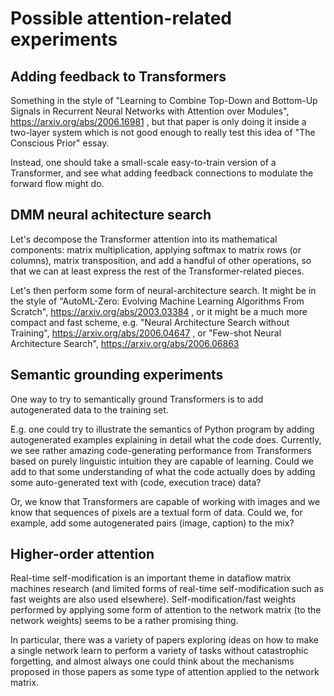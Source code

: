 # Possible attention-related experiments

## Adding feedback to Transformers

Something in the style of "Learning to Combine Top-Down and Bottom-Up Signals in Recurrent Neural Networks with Attention over Modules",
https://arxiv.org/abs/2006.16981 , but that paper is only doing it inside a two-layer system which is not good enough to really test
this idea of "The Conscious Prior" essay. 

Instead, one
should take a small-scale easy-to-train version of a Transformer, and see what adding feedback connections to modulate
the forward flow might do.

## DMM neural achitecture search

Let's decompose the Transformer attention into its mathematical components: matrix multiplication,
applying softmax to matrix rows (or columns), matrix transposition, and add a handful of other operations,
so that we can at least express the rest of the Transformer-related pieces.

Let's then perform some form of neural-architecture search. It might be in the style of
"AutoML-Zero: Evolving Machine Learning Algorithms From Scratch", https://arxiv.org/abs/2003.03384 ,
or it might be a much more compact and fast scheme, e.g. "Neural Architecture Search without Training",
https://arxiv.org/abs/2006.04647 , or "Few-shot Neural Architecture Search", https://arxiv.org/abs/2006.06863

## Semantic grounding experiments

One way to try to semantically ground Transformers is to add autogenerated data to the training set.

E.g. one could try to illustrate the semantics of Python program by adding autogenerated examples
explaining in detail what the code does. Currently, we see rather amazing code-generating performance
from Transformers based on purely linguistic intuition they are capable of learning. Could we add
to that some understanding of what the code actually does by adding some auto-generated text with
(code, execution trace) data?

Or, we know that Transformers are capable of working with images and we know that sequences of pixels
are a textual form of data. Could we, for example, add some autogenerated pairs (image, caption) to
the mix?

## Higher-order attention

Real-time self-modification is an important theme in dataflow matrix machines research (and limited forms of real-time self-modification such as fast weights are also used elsewhere). Self-modification/fast weights performed
by applying some form of attention to the network matrix (to the network weights) seems to be
a rather promising thing. 

In particular, there was a variety of papers exploring ideas on how to make a single network learn to perform
a variety of tasks without catastrophic forgetting, and almost always one could think about the
mechanisms proposed in those papers as some type of attention applied to the network matrix.
